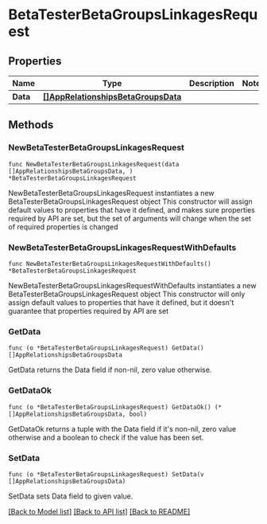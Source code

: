 # BetaTesterBetaGroupsLinkagesRequest

## Properties

Name | Type | Description | Notes
------------ | ------------- | ------------- | -------------
**Data** | [**[]AppRelationshipsBetaGroupsData**](AppRelationshipsBetaGroupsData.md) |  | 

## Methods

### NewBetaTesterBetaGroupsLinkagesRequest

`func NewBetaTesterBetaGroupsLinkagesRequest(data []AppRelationshipsBetaGroupsData, ) *BetaTesterBetaGroupsLinkagesRequest`

NewBetaTesterBetaGroupsLinkagesRequest instantiates a new BetaTesterBetaGroupsLinkagesRequest object
This constructor will assign default values to properties that have it defined,
and makes sure properties required by API are set, but the set of arguments
will change when the set of required properties is changed

### NewBetaTesterBetaGroupsLinkagesRequestWithDefaults

`func NewBetaTesterBetaGroupsLinkagesRequestWithDefaults() *BetaTesterBetaGroupsLinkagesRequest`

NewBetaTesterBetaGroupsLinkagesRequestWithDefaults instantiates a new BetaTesterBetaGroupsLinkagesRequest object
This constructor will only assign default values to properties that have it defined,
but it doesn't guarantee that properties required by API are set

### GetData

`func (o *BetaTesterBetaGroupsLinkagesRequest) GetData() []AppRelationshipsBetaGroupsData`

GetData returns the Data field if non-nil, zero value otherwise.

### GetDataOk

`func (o *BetaTesterBetaGroupsLinkagesRequest) GetDataOk() (*[]AppRelationshipsBetaGroupsData, bool)`

GetDataOk returns a tuple with the Data field if it's non-nil, zero value otherwise
and a boolean to check if the value has been set.

### SetData

`func (o *BetaTesterBetaGroupsLinkagesRequest) SetData(v []AppRelationshipsBetaGroupsData)`

SetData sets Data field to given value.



[[Back to Model list]](../README.md#documentation-for-models) [[Back to API list]](../README.md#documentation-for-api-endpoints) [[Back to README]](../README.md)


